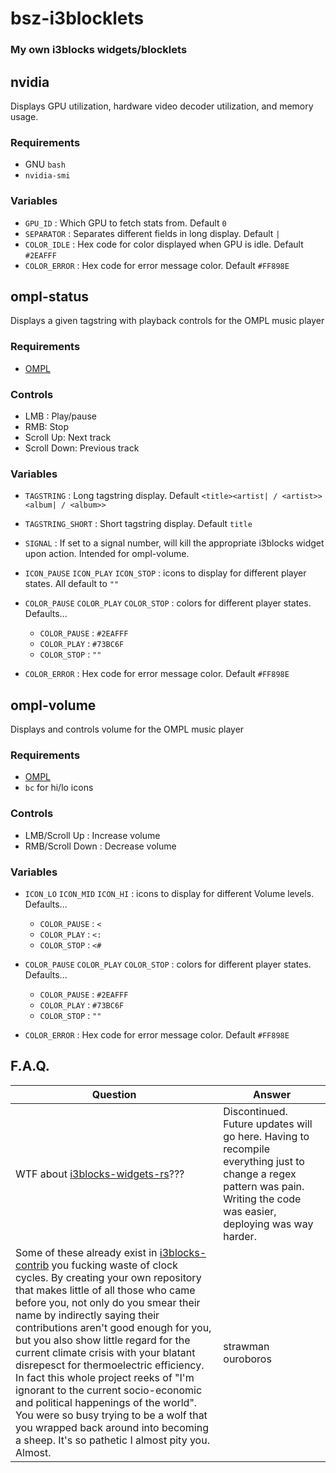 # bsz-i3blocklets
### My own i3blocks widgets/blocklets

## nvidia
Displays GPU utilization, hardware video decoder utilization, and memory usage.

### Requirements
  * GNU `bash`
  * `nvidia-smi`

### Variables
  * `GPU_ID` : Which GPU to fetch stats from. Default `0`
  * `SEPARATOR` : Separates different fields in long display. Default `|`
  * `COLOR_IDLE` : Hex code for color displayed when GPU is idle. Default `#2EAFFF`
  * `COLOR_ERROR` : Hex code for error message color. Default `#FF898E`

## ompl-status
Displays a given tagstring with playback controls for the OMPL music player

### Requirements
  * [OMPL](https://github.com/Beinsezii/ompl)

### Controls
  * LMB : Play/pause
  * RMB: Stop
  * Scroll Up: Next track
  * Scroll Down: Previous track

### Variables
  * `TAGSTRING` : Long tagstring display. Default `<title><artist| / <artist>><album| / <album>>`
  * `TAGSTRING_SHORT` : Short tagstring display. Default `title`

  * `SIGNAL` : If set to a signal number, will kill the appropriate i3blocks widget upon action. Intended for ompl-volume.

  * `ICON_PAUSE` `ICON_PLAY` `ICON_STOP` : icons to display for different player states. All default to `""`

  * `COLOR_PAUSE` `COLOR_PLAY` `COLOR_STOP` : colors for different player states. Defaults...
    * `COLOR_PAUSE` : `#2EAFFF`
    * `COLOR_PLAY` : `#73BC6F`
    * `COLOR_STOP` : `""`

  * `COLOR_ERROR` : Hex code for error message color. Default `#FF898E`

## ompl-volume
Displays and controls volume for the OMPL music player

### Requirements
  * [OMPL](https://github.com/Beinsezii/ompl)
  * `bc` for hi/lo icons

### Controls
  * LMB/Scroll Up : Increase volume
  * RMB/Scroll Down : Decrease volume

### Variables
  * `ICON_LO` `ICON_MID` `ICON_HI` : icons to display for different Volume levels. Defaults...
    * `COLOR_PAUSE` : `< `
    * `COLOR_PLAY` : `<: `
    * `COLOR_STOP` : `<# `

  * `COLOR_PAUSE` `COLOR_PLAY` `COLOR_STOP` : colors for different player states. Defaults...
    * `COLOR_PAUSE` : `#2EAFFF`
    * `COLOR_PLAY` : `#73BC6F`
    * `COLOR_STOP` : `""`

  * `COLOR_ERROR` : Hex code for error message color. Default `#FF898E`


## F.A.Q.
Question|Answer
---|---
WTF about [i3blocks-widgets-rs](https://github.com/Beinsezii/i3blocks-widgets-rs)???|Discontinued. Future updates will go here. Having to recompile everything just to change a regex pattern was pain. Writing the code was easier, deploying was way harder.
Some of these already exist in [i3blocks-contrib](https://github.com/vivien/i3blocks-contrib) you fucking waste of clock cycles. By creating your own repository that makes little of all those who came before you, not only do you smear their name by indirectly saying their contributions aren't good enough for you, but you also show little regard for the current climate crisis with your blatant disrepesct for thermoelectric efficiency. In fact this whole project reeks of "I'm ignorant to the current socio-economic and political happenings of the world". You were so busy trying to be a wolf that you wrapped back around into becoming a sheep. It's so pathetic I almost pity you. Almost.|strawman ouroboros
